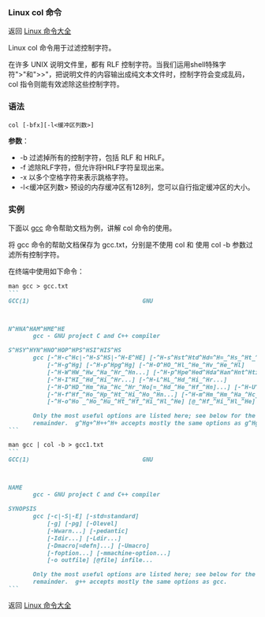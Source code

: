 ### Linux col 命令

返回 [Linux 命令大全](https://ahuang007.github.com/Linux-Command)

Linux col 命令用于过滤控制字符。

在许多 UNIX 说明文件里，都有 RLF 控制字符。当我们运用shell特殊字符">"和">>"，把说明文件的内容输出成纯文本文件时，控制字符会变成乱码，col 指令则能有效滤除这些控制字符。

### 语法

```
col [-bfx][-l<缓冲区列数>] 
```

**参数**：

- -b 过滤掉所有的控制字符，包括 RLF 和 HRLF。
- -f 滤除RLF字符，但允许将HRLF字符呈现出来。
- -x 以多个空格字符来表示跳格字符。
- -l<缓冲区列数> 预设的内存缓冲区有128列，您可以自行指定缓冲区的大小。

### 实例

下面以 [gcc](https://github.com/ahuang007/Linux-Command/blob/master/gcc.md) 命令帮助文档为例，讲解 col 命令的使用。

将 gcc 命令的帮助文档保存为 gcc.txt，分别是不使用 col 和 使用 col -b 参数过滤所有控制字符。

在终端中使用如下命令：

~~~markdown
man gcc > gcc.txt
```
GCC(1)                                GNU                               GCC(1)



N^HNA^HAM^HME^HE
       gcc - GNU project C and C++ compiler

S^HSY^HYN^HNO^HOP^HPS^HSI^HIS^HS
       gcc [-^H-c^Hc|-^H-S^HS|-^H-E^HE] [-^H-s^Hst^Htd^Hd=^H=_^Hs_^Ht_^Ha_^Hn_^Hd_^Ha_^Hr_^Hd]
           [-^H-g^Hg] [-^H-p^Hpg^Hg] [-^H-O^HO_^Hl_^He_^Hv_^He_^Hl]
           [-^H-W^HW_^Hw_^Ha_^Hr_^Hn...] [-^H-p^Hpe^Hed^Hda^Han^Hnt^Hti^Hic^Hc]
           [-^H-I^HI_^Hd_^Hi_^Hr...] [-^H-L^HL_^Hd_^Hi_^Hr...]
           [-^H-D^HD_^Hm_^Ha_^Hc_^Hr_^Ho[=_^Hd_^He_^Hf_^Hn]...] [-^H-U^HU_^Hm_^Ha_^Hc_^Hr_^Ho]
           [-^H-f^Hf_^Ho_^Hp_^Ht_^Hi_^Ho_^Hn...] [-^H-m^Hm_^Hm_^Ha_^Hc_^Hh_^Hi_^Hn_^He_^H-_^Ho_^Hp_^Ht_^Hi_^Ho_^Hn...]
           [-^H-o^Ho _^Ho_^Hu_^Ht_^Hf_^Hi_^Hl_^He] [@_^Hf_^Hi_^Hl_^He] _^Hi_^Hn_^Hf_^Hi_^Hl_^He...

       Only the most useful options are listed here; see below for the
       remainder.  g^Hg+^H++^H+ accepts mostly the same options as g^Hgc^Hcc^Hc.
```

man gcc | col -b > gcc1.txt
```
GCC(1)                                GNU                               GCC(1)



NAME
       gcc - GNU project C and C++ compiler

SYNOPSIS
       gcc [-c|-S|-E] [-std=standard]
           [-g] [-pg] [-Olevel]
           [-Wwarn...] [-pedantic]
           [-Idir...] [-Ldir...]
           [-Dmacro[=defn]...] [-Umacro]
           [-foption...] [-mmachine-option...]
           [-o outfile] [@file] infile...

       Only the most useful options are listed here; see below for the
       remainder.  g++ accepts mostly the same options as gcc.
```
~~~

返回 [Linux 命令大全](https://ahuang007.github.com/Linux-Command)